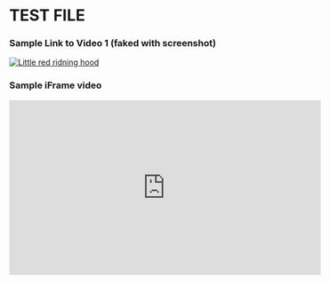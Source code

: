# TEST FILE

### Sample Link to Video 1 (faked with screenshot)

[![Little red ridning hood](http://i.imgur.com/7YTMFQp.png)](https://vimeo.com/3514904 "Little red riding hood - Click to Watch!")


### Sample iFrame video

<iframe width="560" height="315"
src="https://www.youtube.com/embed/MUQfKFzIOeU" 
frameborder="0" 
allow="accelerometer; autoplay; encrypted-media; gyroscope; picture-in-picture" 
allowfullscreen></iframe>
